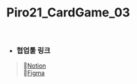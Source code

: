 # Piro21_CardGame_03
 <br> 
 
* ### 협업툴 링크
> 💙[Notion](https://www.notion.so/3202ac4605684639819aa19f3a70eb2d?v=1bc40a988c0c452e9e02cb6c81b759ff&pvs=4) <br>
> 💙[Figma](https://www.figma.com/design/lVoYGKobfu8DnyAfgWBMQS/Piro03_CardGame?node-id=0-1&t=h4xHCriz9EKDDxZo-0) <br>